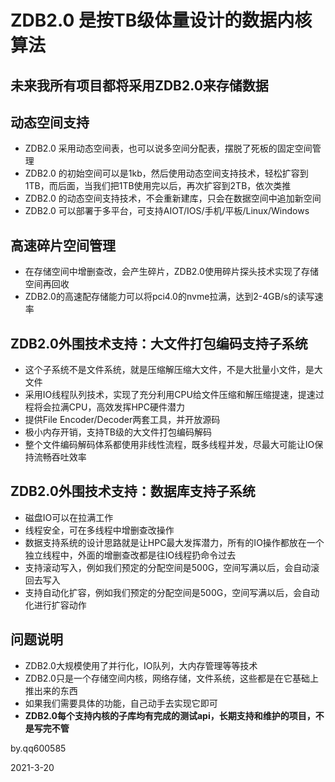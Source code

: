 # ZDB2.0 是按TB级体量设计的数据内核算法

## 未来我所有项目都将采用ZDB2.0来存储数据

## 动态空间支持

- ZDB2.0 采用动态空间表，也可以说多空间分配表，摆脱了死板的固定空间管理
- ZDB2.0 的初始空间可以是1kb，然后使用动态空间支持技术，轻松扩容到1TB，而后面，当我们把1TB使用完以后，再次扩容到2TB，依次类推
- ZDB2.0 的动态空间支持技术，不会重新建库，只会在数据空间中追加新空间
- ZDB2.0 可以部署于多平台，可支持AIOT/IOS/手机/平板/Linux/Windows

## 高速碎片空间管理

- 在存储空间中增删查改，会产生碎片，ZDB2.0使用碎片探头技术实现了存储空间再回收
- ZDB2.0的高速配存储能力可以将pci4.0的nvme拉满，达到2-4GB/s的读写速率

## ZDB2.0外围技术支持：大文件打包编码支持子系统

- 这个子系统不是文件系统，就是压缩解压缩大文件，不是大批量小文件，是大文件
- 采用IO线程队列技术，实现了充分利用CPU给文件压缩和解压缩提速，提速过程将会拉满CPU，高效发挥HPC硬件潜力
- 提供File Encoder/Decoder两套工具，并开放源码
- 极小内存开销，支持TB级的大文件打包编码解码
- 整个文件编码解码体系都使用非线性流程，既多线程并发，尽最大可能让IO保持流畅吞吐效率

## ZDB2.0外围技术支持：数据库支持子系统

- 磁盘IO可以在拉满工作
- 线程安全，可在多线程中增删查改操作
- 数据支持系统的设计思路就是让HPC最大发挥潜力，所有的IO操作都放在一个独立线程中，外面的增删查改都是往IO线程扔命令过去
- 支持滚动写入，例如我们预定的分配空间是500G，空间写满以后，会自动滚回去写入
- 支持自动化扩容，例如我们预定的分配空间是500G，空间写满以后，会自动化进行扩容动作


## 问题说明

- ZDB2.0大规模使用了并行化，IO队列，大内存管理等等技术
- ZDB2.0只是一个存储空间内核，网络存储，文件系统，这些都是在它基础上推出来的东西
- 如果我们需要具体的功能，自己动手去实现它即可
- **ZDB2.0每个支持内核的子库均有完成的测试api，长期支持和维护的项目，不是写完不管**


by.qq600585

2021-3-20
